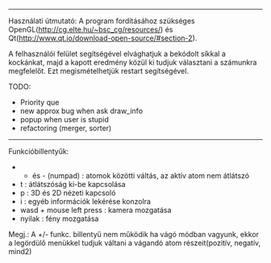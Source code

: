 ------------------------------------------------------------------------------------

Használati útmutató:
  A program fordításához szükséges OpenGL(http://cg.elte.hu/~bsc_cg/resources/)
                                és Qt(http://www.qt.io/download-open-source/#section-2).
         
  A felhasználói felület segítségével elvághatjuk a bekódolt síkkal a kockánkat, majd a
  kapott eredmény közül ki tudjuk választani a számunkra megfelelőt.
  Ezt megismételhetjük restart segítségével.  
                                
TODO:
  - Priority que
  - new approx bug when ask draw_info
  - popup when user is stupid
  - refactoring (merger, sorter)
      
-------------------------------------------------------------------------------------

Funkcióbillentyűk:
  - + és - (numpad) : atomok közötti váltás, az aktív atom nem átlátszó
  - t : átlátszóság ki-be kapcsolása
  - p : 3D és 2D nézeti kapcsoló
  - i : egyéb információk lekérése konzolra
  - wasd + mouse left press : kamera mozgatása
  - nyilak : fény mozgatása

Megj.:
  A +/- funkc. billentyű nem működik ha vágó módban vagyunk, 
  ekkor a legördülő menükkel tudjuk váltani a vágandó atom részeit(pozitív, negatív, mind2)
